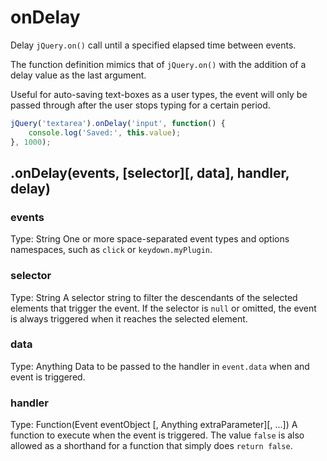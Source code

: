 # onDelay

Delay `jQuery.on()` call until a specified elapsed time between events.

The function definition mimics that of `jQuery.on()` with the addition of a delay value as the last argument.

Useful for auto-saving text-boxes as a user types, the event will only be passed through after the user stops typing for a certain period.

```javascript
jQuery('textarea').onDelay('input', function() {
	console.log('Saved:', this.value);
}, 1000);
```

## .onDelay(events, [selector][, data], handler, delay)

### events
Type: String
One or more space-separated event types and options namespaces, such as `click` or `keydown.myPlugin`.

### selector
Type: String
A selector string to filter the descendants of the selected elements that trigger the event. If the selector is `null` or omitted, the event is always triggered when it reaches the selected element.

### data
Type: Anything
Data to be passed to the handler in `event.data` when and event is triggered.

### handler
Type: Function(Event eventObject [, Anything extraParameter][, ...])
A function to execute when the event is triggered. The value `false` is also allowed as a shorthand for a function that simply does `return false`.
